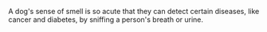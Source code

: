 A dog's sense of smell is so acute that they can detect certain diseases, like cancer and diabetes, by sniffing a person's breath or urine.
